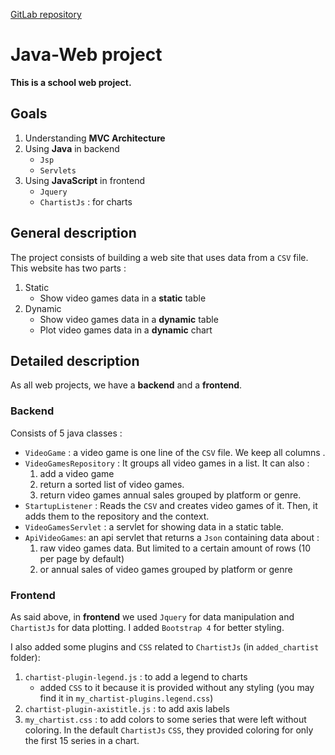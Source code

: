 [GitLab repository](https://gitlab.univ-lille.fr/lahoucine.elaidous.etu/java-web/)

# Java-Web project

**This is a school web project.**

## Goals
1. Understanding **MVC Architecture**
2. Using **Java** in backend
    * `Jsp`
    * `Servlets`
3. Using **JavaScript** in frontend
    * `Jquery`
    * `ChartistJs` : for charts
## General description

The project consists of building a web site that uses data from a `CSV` file.
This website has two parts :

1. Static 
    * Show video games data in a **static** table
2. Dynamic
    * Show video games data in a **dynamic** table
    * Plot video games data in a **dynamic** chart
    
## Detailed description

As all web projects, we have a **backend** and a **frontend**.

### Backend
Consists of 5 java classes :
* `VideoGame` : a video game is one line of the `CSV` file. We keep all 
  columns .
* `VideoGamesRepository` : It groups all video games in a list. It can also :
    1. add a video game
    2. return a sorted list of video games. 
    3. return video games annual sales grouped by platform or genre.
* `StartupListener` : Reads the `CSV` and creates video games of it.
  Then, it adds them to the repository and the context.
* `VideoGamesServlet` : a servlet for showing data in a static table.
* `ApiVideoGames`: an api servlet that returns a `Json` containing data
  about :
  1. raw video games data. But limited to a certain amount of rows (10
     per page by default)
  2. or annual sales of video games grouped by platform or genre

### Frontend
 
As said above, in **frontend** we used `Jquery` for data manipulation
and `ChartistJs` for data plotting. I added `Bootstrap 4` for better
styling.

I also added some plugins and `CSS` related to `ChartistJs` (in
`added_chartist` folder):
1. `chartist-plugin-legend.js` : to add a legend to charts
   *  added `CSS` to it because it is provided without any styling (you
      may find it in `my_chartist-plugins.legend.css`)
2. `chartist-plugin-axistitle.js` : to add axis labels
3. `my_chartist.css` : to add colors to some series that were left
   without coloring. In the default `ChartistJs` `CSS`, they provided
   coloring for only the first 15 series in a chart.